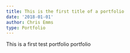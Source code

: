 ```yaml
---
title: This is the first title of a portfolio
date: '2018-01-01'
author: Chris Emms
type: Portfolio
---
```

This is a first test portfolio portfolio

